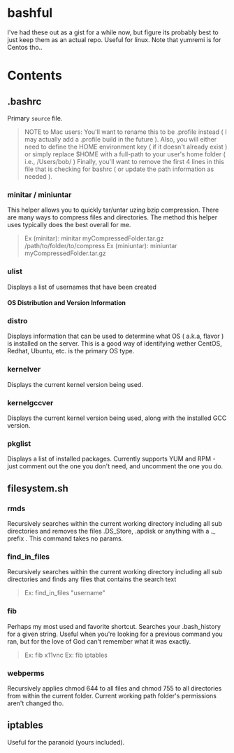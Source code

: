 bashful
=======

I've had these out as a gist for a while now, but figure its probably best to just keep them as an actual repo.  Useful for linux.  Note that yumremi is for Centos tho..

# Contents

## .bashrc
Primary `source` file.  
> NOTE to Mac users:  You'll want to rename this to be .profile instead ( I may actually add a .profile build in the future ).
>                     Also, you will either need to define the HOME environment key ( if it doesn't already exist ) or simply 
>                     replace $HOME with a full-path to your user's home folder ( i.e., /Users/bob/ )
>                     Finally, you'll want to remove the first 4 lines in this file that is checking for bashrc ( or update the 
>                     path information as needed ).


### minitar / miniuntar
This helper allows you to quickly tar/untar uzing bzip compression.  There are many ways to compress files and directories.  The method this helper uses typically does the best overall for me.

> Ex (minitar):    minitar myCompressedFolder.tar.gz /path/to/folder/to/compress
> Ex (miniuntar):  miniuntar myCompressedFolder.tar.gz

### ulist
Displays a list of usernames that have been created

#### OS Distribution and Version Information
### distro
Displays information that can be used to determine what OS ( a.k.a, flavor ) is installed on the server.  This is a good way of identifying wether CentOS, Redhat, Ubuntu, etc. is the primary OS type.

### kernelver
Displays the current kernel version being used.

### kernelgccver
Displays the current kernel version being used, along with the installed GCC version.

### pkglist
Displays a list of installed packages.  Currently supports YUM and RPM - just comment out the one you don't need, and uncomment the one you do.


## filesystem.sh

### rmds
Recursively searches within the current working directory including all sub directories and removes the files .DS_Store, .apdisk or anything with a ._ prefix .   This command takes no params.


### find_in_files
Recursively searches within the current working directory including all sub directories and finds any files that contains the search text

> Ex:  find_in_files "username"

### fib
Perhaps my most used and favorite shortcut.  Searches your .bash_history for a given string.  Useful when you're looking for a previous command you ran, but for the love of God can't remember what it was exactly.

> Ex: fib x11vnc
> Ex: fib iptables


### webperms
Recursively applies chmod 644 to all files and chmod 755 to all directories from within the current folder.  Current working path folder's permissions aren't changed tho.


## iptables
Useful for the paranoid (yours included).
